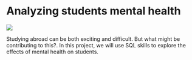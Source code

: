 # **Analyzing students mental health**

<img src="https://lh3.googleusercontent.com/pw/ABLVV86Osz5sG6W1pOaXmAoo1y82ipU_We5aOgHj_S_Y3_KQXHVjOOWB7Amhmy26IqihV3y7hJPg2BDpeV5MXLrjNFXiN2KTkUq90ZrKLL6bhdWsSpIDGTawVcXEB2Wp4WpYqC6LXXIO0X56An8VC7dMScqV4TBmiva1KWAnNBt7aa2JahdRqFg81M7OZ4uNuclFW-rZzRfF3nFlWXrPG6w0E9D_uQnCkPB8yFt1QYo0Uex76qRkQO856qU-uM8YdZw4w5HK4B4mZ_YgfCuBEzZ_ZElcIv29M16guKgYHwnTx6IRk4_UI12mKYLMFkJMJYo5GLs0Z6tWUcwzRX-IAlcUB7QEVp1hfzpgJgnlAxHGxaj-h3uWrmza8_QHuFGvJ4p0Jy2YIurMbinslMTKRGfpjbL7Z8iaETbXYxytNA-LE3yT_DT49HQ-ldlj79eg_Bx6uyYTIPnHVCa9bl9GC6X9huo3NYpSPOHc0XAkCOkMTM1ZTwe1ApZWgfQ1o6Qccc220EziSnArLqoVvU2Il5kpDeNiSppadiYYPkUAF2oIM_Y9JFXQuQj-rZYgeqI1AGY9Qy7i6PW-GYNIIpB9R3qfhEDbaSUXcbUJqel8mC04jSps_f6V0TMgo64e01M_qeUKtmTqwNMFZRn8vz3W1m_I57nv9a2Ya2oGrf1oSIc6MQBcp-T275VWRai_ZOT2nq4vU5XQw2TxdP7wjMpAUy0cCACS0powjRyiIHI8s9XzXIeaWz5U3ovGFQJ2-mVrE1T_ntIRJkOtASFHupnxutnt-XPMeMxlxy5AJHVx1TC8x3CrPlxNBC7oRrVtA98t_wXSolqIKg1C--5DJRi7LPUGgZikl1YYrBGT5sdXXXes5s0Q9tqSrha2bFbRGRb46-5SRsF4kw=w1000-h562-s-no?authuser=0">

Studying abroad can be both exciting and difficult. But what might be contributing to this?. In this project, we will use SQL skills to explore the effects of mental health on students.